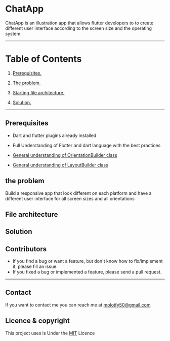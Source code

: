 # ChatApp

ChatApp is an illustration app that allows flutter developers to to create different user interface according to the screen size and the operating system.



---

# Table of Contents

1. [ Prerequisites. ](#prerequisites)

2. [ The problem. ](#problem)

3. [ Starting file architecture. ](#architecture)

4. [ Solution. ](#solution)


---

<a name = "prerequisites"><a>

## Prerequisites

- Dart and flutter plugins already installed

- Full Understanding of Flutter and dart language with the best practices

- [General understanding of OrientationBuilder class](https://api.flutter.dev/flutter/widgets/OrientationBuilder-class.html)

- [General understanding of LayoutBuilder class](https://api.flutter.dev/flutter/widgets/LayoutBuilder-class.html)


<a name = "problem"><a>

## the problem

Build a responsive app that look different on each platform and have a different user interface for all screen sizes and all orientations



<a name = "architecture"><a>

## File architecture


















<a name = "solution"><a>

## Solution



















## Contributors

- If you find a bug or want a feature, but don't know how to fix/implement it, please fill an issue.
- If you fixed a bug or implemented a feature, please send a pull request.

---




## Contact

If you want to contact me you can reach me at <molotfy50@gmail.com>


## Licence & copyright

This project uses is Under the [MIT](./LICENSE.txt) Licence 


